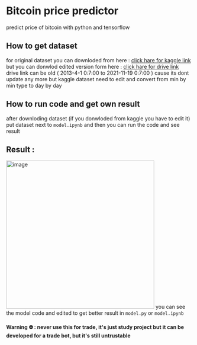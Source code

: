 # Bitcoin price predictor 
predict price of bitcoin with python and tensorflow 


## How to get dataset

for original dataset you can downloded from here :  <a href='https://www.kaggle.com/tencars/392-crypto-currency-pairs-at-minute-resolution'>click hare for kaggle link</a><br>
but you can donwlod edited version form here : <a href='https://drive.google.com/file/d/1tEEWiy45V6nDN13wvtJSaEiaQ4adLzW5/view?usp=sharing'>click hare for drive link</a><br>
drive link can be old ( 2013-4-1 0:7:00 to 2021-11-19 0:7:00 ) cause its dont update any more but kaggle dataset need to edit and convert from min by min type to day by day


## How to run code and get own result
after downloding dataset (if you donwloded from kaggle you have to edit it) put dataset next to <code>model.ipynb</code> and then you can run the code and see result



## Result : 
<img width="400" alt="image" src="https://user-images.githubusercontent.com/98169720/150673476-6f2a9d68-983c-4c59-b497-597a8bae703a.png">
you can see the model code and edited to get better result in <code>model.py</code> or <code>model.ipynb</code>

#### Warning ⛔  : never use this for trade, it's just study project but it can be developed for a trade bot, but it's still untrustable
